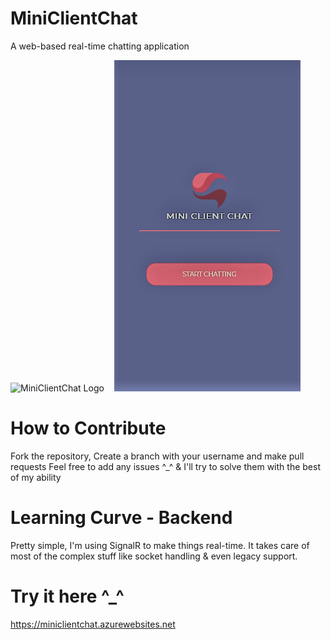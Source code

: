 # MiniClientChat
A web-based real-time chatting application 

![MiniClientChat Logo](https://miniclientchat.azurewebsites.net/img/logo.png "Logo")
&nbsp;&nbsp;
![App Screenshot](/minishot_1.PNG "Screenshot")

# How to Contribute
Fork the repository, Create a branch with your username and make pull requests
Feel free to add any issues ^_^ & I'll try to solve them with the best of my ability

# Learning Curve - Backend
Pretty simple, I'm using SignalR to make things real-time. It takes care of most of the complex stuff like socket handling & even legacy support.

# Try it here ^_^
https://miniclientchat.azurewebsites.net
